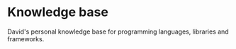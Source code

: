 # Knowledge base

David's personal knowledge base for programming languages, libraries and frameworks.
